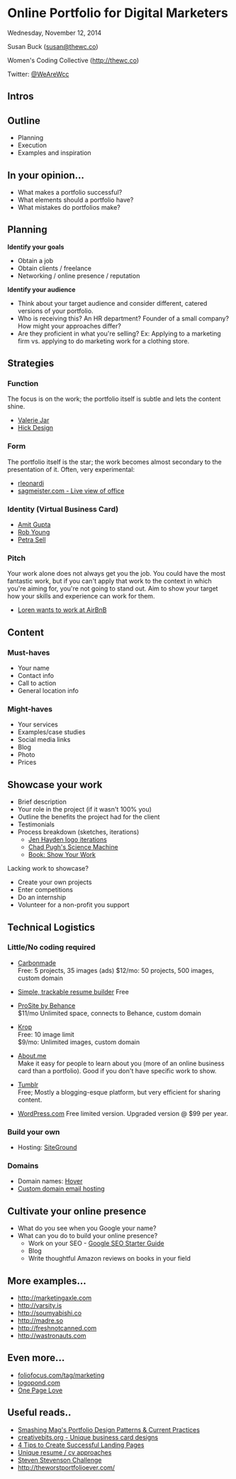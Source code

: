 # Online Portfolio for Digital Marketers

Wednesday, November 12, 2014

Susan Buck (susan@thewc.co)

Women's Coding Collective (<http://thewc.co>)

Twitter: [@WeAreWcc](https://twitter.com/wearewcc)


## Intros




## Outline
+ Planning
+ Execution
+ Examples and inspiration




## In your opinion...
* What makes a portfolio successful?
* What elements should a portfolio have?
* What mistakes do portfolios make?




## Planning

__Identify your goals__

* Obtain a job 
* Obtain clients / freelance
* Networking / online presence / reputation

__Identify your audience__ 

* Think about your target audience and consider different, catered versions of your portfolio.
* Who is receiving this? An HR department? Founder of a small company? How might your approaches differ? 
* Are they proficient in what you're selling? Ex: Applying to a marketing firm vs. applying to do marketing work for a clothing store.




## Strategies

### Function
The focus is on the work; the portfolio itself is subtle and lets the content shine.

* [Valerie Jar](http://valeriejar.com)
* [Hick Design](http://hicksdesign.co.uk)

### Form
The portfolio itself is the star; the work becomes almost secondary to the presentation of it. Often, very experimental:

* [rleonardi](http://rleonardi.com)
* [sagmeister.com - Live view of office](http://sagmeisterwalsh.com)

### Identity (Virtual Business Card)
* [Amit Gupta](http://amitgupta.com)
* [Rob Young](http://eisforeffort.com)
* [Petra Sell](http://volpelino.com)

### Pitch
Your work alone does not always get you the job. You could have the most fantastic work, but if you can't apply that work to the context in which you're aiming for, you're not going to stand out. Aim to show your target how your skills and experience can work for them.

* [Loren wants to work at AirBnB](http://thewc.co/misc/loren-wants-to-work-for-airbnb/)




## Content
### Must-haves
+ Your name
+ Contact info
+ Call to action
+ General location info

### Might-haves
+ Your services
+ Examples/case studies
+ Social media links
+ Blog
+ Photo
+ Prices




## Showcase your work
* Brief description 
* Your role in the project (if it wasn't 100% you)
* Outline the benefits the project had for the client
* Testimonials
* Process breakdown (sketches, iterations)
	* [Jen Hayden logo iterations](http://blog.imbreannarose.com/process-01-jen-hayden/)
	* [Chad Pugh's Science Machine](https://vimeo.com/927062)
	* [Book: Show Your Work](http://www.amazon.com/Show-Your-Work-Creativity-Discovered-ebook/dp/B00GU2RGGI/ref=sr_1_1?ie=UTF8&qid=1398806408&sr=8-1&keywords=show+your+work)

Lacking work to showcase?

+ Create your own projects
+ Enter competitions
+ Do an internship
+ Volunteer for a non-profit you support




## Technical Logistics

### Little/No coding required
* <a href='http://carbonmade.com/'>Carbonmade</a>  
Free: 5 projects, 35 images (ads)
$12/mo: 50 projects, 500 images, custom domain

* [Simple, trackable resume builder](http://resume.io/) Free

* <a href='http://prosite.com/'>ProSite by Behance</a>  
$11/mo Unlimited space, connects to Behance, custom domain

* <a href='http://krop.com/creativedatabase/'>Krop</a>  
Free: 10 image limit  
$9/mo: Unlimited images, custom domain

* <a href='http://About.me'>About.me</a>  
Make it easy for people to learn about you (more of an online business card than a portfolio). Good if you don't have specific work to show.

* <a href='http://tumblr.com'>Tumblr</a>  
Free; Mostly a blogging-esque platform, but very efficient for sharing content.

* <a href='http://wordpress.com'>WordPress.com</a>
Free limited version. Upgraded version @ $99 per year.

### Build your own
* Hosting: [SiteGround](http://goo.gl/473OyI)

### Domains
* Domain names: [Hover](http://hover.com/wcc)
* [Custom domain email hosting](http://web.appstorm.net/roundups/email-roundups/the-best-places-to-host-your-email-with-your-own-domain/)




## Cultivate your online presence 
+ What do you see when you Google your name?
+ What can you do to build your online presence? 
	+ Work on your SEO - [Google SEO Starter Guide](http://static.googleusercontent.com/external_content/untrusted_dlcp/www.google.com/en/us/webmasters/docs/search-engine-optimization-starter-guide.pdf)
	+ Blog
	+ Write thoughtful Amazon reviews on books in your field




## More examples...
+ http://marketingaxle.com
+ http://varsity.is
+ http://soumyabishi.co
+ http://madre.so
+ http://freshnotcanned.com
+ http://wastronauts.com

## Even more...
* [foliofocus.com/tag/marketing](http://foliofocus.com/tag/marketing/)
* [logopond.com](http://logopond.com)
* [One Page Love](http://onepagelove.com)

## Useful reads..
* <a href='http://www.smashingmagazine.com/2009/09/17/portfolio-design-study-design-patterns-and-current-practices/'>Smashing Mag's Portfolio Design Patterns & Current Practices</a>
* <a href='http://stocklogos.com/topic/ultimate-creative-business-cards-collection'>creativebits.org - Unique business card designs</a>
* <a href='https://creativemarket.com/blog/2013/05/14/4-tips-to-create-successful-landing-pages'>4 Tips to Create Successful Landing Pages</a>
* [Unique resume / cv approaches](http://www.hongkiat.com/blog/creative-designer-resume-curriculum-vitae/)
* [Steven Stevenson Challenge](http://www.smashingmagazine.com/2009/04/01/10-handy-tips-for-web-design-cvs-and-resumes/)
* <http://theworstportfolioever.com/>






